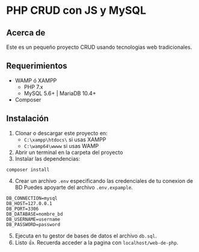 # PHP CRUD con JS y MySQL 

## Acerca de
Este es un pequeño proyecto CRUD usando tecnologias web tradicionales.

## Requerimientos 
- WAMP ó XAMPP 
    - PHP 7.x
    - MySQL 5.6+ | MariaDB 10.4+
- Composer 

## Instalación

1. Clonar o descargar este proyecto en:
    - `C:\xampp\htdocs\` si usas XAMPP 
    - `C:\wamp64\wwww` si usas WAMP
2. Abrir un terminal en la carpeta del proyecto
3. Instalar las dependencias:
```
composer install
```
4. Crear un archivo `.env` especificando las credenciales de tu conexion de BD
Puedes apoyarte del archivo `.env.expample`.
```
DB_CONNECTION=mysql
DB_HOST=127.0.0.1
DB_PORT=3306
DB_DATABASE=nombre_bd
DB_USERNAME=username
DB_PASSWORD=password
```
5. Ejecuta en tu gestor de bases de datos el archivo `db.sql`.
6. Listo 👍. Recuerda acceder a la pagina con `localhost/web-de-php`.


